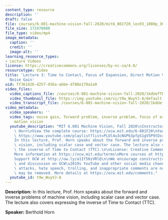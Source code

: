 ```yaml
---
content_type: resource
description: ''
draft: false
file: courses/6-801-machine-vision-fall-2020/mit6_801f20_lec03_1080p_360p_16_9.mp4
file_size: 172470880
file_type: video/mp4
image_metadata:
  caption: ''
  credit: ''
  image-alt: ''
learning_resource_types:
- Lecture Videos
license: https://creativecommons.org/licenses/by-nc-sa/4.0/
resourcetype: Video
title: 'Lecture 3: Time to Contact, Focus of Expansion, Direct Motion Vision Methods,
  Noise Gain'
uid: ff361426-d257-456a-abbe-d788e170a1a9
video_files:
  video_captions_file: /courses/6-801-machine-vision-fall-2020/1kdUefTBV9Yccg0ijLGVMOnHOn5mx9A2s_transcript.webvtt
  video_thumbnail_file: https://img.youtube.com/vi/t9w_WuyVJ-A/default.jpg
  video_transcript_file: /courses/6-801-machine-vision-fall-2020/1kdUefTBV9Yccg0ijLGVMOnHOn5mx9A2s_transcript.pdf
video_metadata:
  video_speakers: ''
  video_tags: noise gain, forward problem, inverse problem, focus of expansion, direction
    motion vision
  youtube_description: "MIT 6.801 Machine Vision, Fall 2020\nInstructor: Berthold\
    \ Horn\nView the complete course: https://ocw.mit.edu/6-801F20\nYouTube Playlist:\
    \ https://www.youtube.com/playlist?list=PLUl4u3cNGP63pfpS1gV5P9tDxxL_e4W8O\n\n\
    In this lecture, Prof. Horn speaks about the forward and inverse problems of machine\
    \ vision, including scalar case and vector case. The lecture also covers expressing\
    \ the inverse of Time to Contact (TTC).\n\nLicense: Creative Commons BY-NC-SA\n\
    More information at https://ocw.mit.edu/terms\nMore courses at https://ocw.mit.edu\n\
    Support OCW at http://ow.ly/a1If50zVRlQ\n\nWe encourage constructive comments\
    \ and discussion on OCW\u2019s YouTube and other social media channels. Personal\
    \ attacks, hate speech, trolling, and inappropriate comments are not allowed and\
    \ may be removed. More details at https://ocw.mit.edu/comments."
  youtube_id: t9w_WuyVJ-A
---
```

**Description:** In this lecture, Prof. Horn speaks about the forward and inverse problems of machine vision, including scalar case and vector case. The lecture also covers expressing the inverse of Time to Contact (TTC).

**Speaker:** Berthold Horn